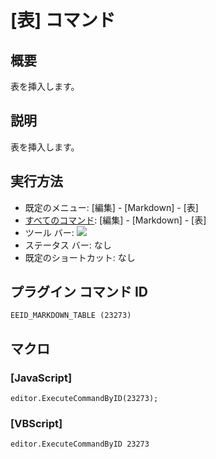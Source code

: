 # \[表\] コマンド

## 概要

表を挿入します。

## 説明

表を挿入します。

## 実行方法

- 既定のメニュー: \[編集\] \- \[Markdown\] \- \[表\]
- [すべてのコマンド](../../glossary/allcommands): \[編集\] \- \[Markdown\] \- \[表\]
- ツール バー: ![](../../images/table..png)
- ステータス バー: なし
- 既定のショートカット: なし

## プラグイン コマンド ID

```
EEID_MARKDOWN_TABLE (23273)
```

## マクロ

### \[JavaScript\]

```
editor.ExecuteCommandByID(23273);
```

### \[VBScript\]

```
editor.ExecuteCommandByID 23273
```
